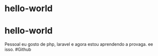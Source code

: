 #  hello-world
#  hello-world
 Pessoal 
 eu gosto de php, laravel e agora estou aprendendo a provaga.
ee isso.
#Github 
